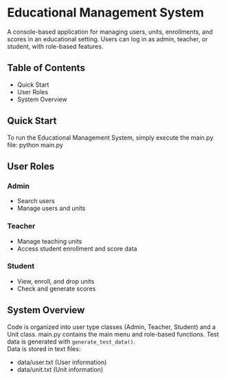 # Educational Management System
A console-based application for managing users, units, enrollments, and scores
in an educational setting. Users can log in as admin, teacher, or student, with
role-based features.
## Table of Contents
* Quick Start
* User Roles
* System Overview
## Quick Start
To run the Educational Management System, simply execute the main.py file:
python main.py
## User Roles
### Admin
* Search users
* Manage users and units
### Teacher
* Manage teaching units
* Access student enrollment and score data
### Student
* View, enroll, and drop units
* Check and generate scores
## System Overview
Code is organized into user type classes (Admin, Teacher, Student) and a Unit
class. main.py contains the main menu and role-based functions. Test data is
generated with `generate_test_data()`.\
Data is stored in text files:
* data/user.txt (User information)
* data/unit.txt (Unit information)